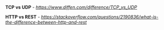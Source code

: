 
**TCP vs UDP** - *https://www.diffen.com/difference/TCP_vs_UDP*

**HTTP vs REST** - *https://stackoverflow.com/questions/2190836/what-is-the-difference-between-http-and-rest*

